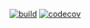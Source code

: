 [![build](https://travis-ci.org/dmail/sample-common-dependency.svg)](http://travis-ci.org/dmail/sample-common-dependency)
[![codecov](https://codecov.io/gh/dmail/sample-common-dependency/branch/master/graph/badge.svg)](https://codecov.io/gh/dmail/sample-common-dependency)
